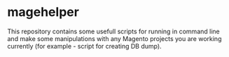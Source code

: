 # magehelper
This repository contains some usefull scripts for running in command line and make some manipulations with any Magento projects you are working currently (for example - script for creating DB dump).
